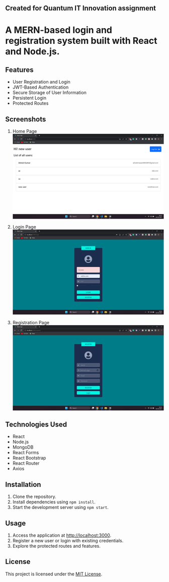 ## Created for Quantum IT Innovation assignment

# A MERN-based login and registration system built with React and Node.js.

## Features

- User Registration and Login
- JWT-Based Authentication
- Secure Storage of User Information
- Persistent Login
- Protected Routes

## Screenshots

1. Home Page
![Home Page](https://github.com/ashok020/Quantum-IT-Innovation-assignment/blob/master/home.png?raw=true)

2. Login Page
![Login Page](https://github.com/ashok020/Quantum-IT-Innovation-assignment/blob/master/login.png?raw=true)

3. Registration Page
![Registration Page](https://github.com/ashok020/Quantum-IT-Innovation-assignment/blob/master/register.png?raw=true)



## Technologies Used

- React
- Node.js
- MongoDB
- React Forms
- React Bootstrap
- React Router
- Axios

## Installation

1. Clone the repository.
2. Install dependencies using `npm install`.
3. Start the development server using `npm start`.

## Usage

1. Access the application at [http://localhost:3000](http://localhost:3000).
2. Register a new user or login with existing credentials.
3. Explore the protected routes and features.

## License

This project is licensed under the [MIT License](LICENSE).
